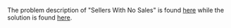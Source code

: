 The problem description of "Sellers With No Sales" is found [here](https://leetcode.com/problems/sellers-with-no-sales/) while the solution is found [here](https://github.com/aurimas13/Solutions-To-Problems/blob/main/LeetCode/Pandas%20Solutions/Sellers%20With%20No%20Sales/sellers.py).
